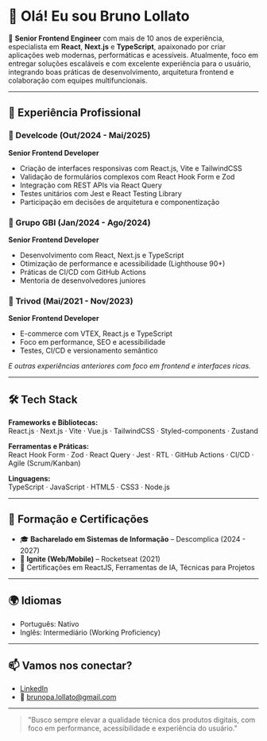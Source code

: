 # 👋 Olá! Eu sou Bruno Lollato

🚀 **Senior Frontend Engineer** com mais de 10 anos de experiência, especialista em **React**, **Next.js** e **TypeScript**, apaixonado por criar aplicações web modernas, performáticas e acessíveis. Atualmente, foco em entregar soluções escaláveis e com excelente experiência para o usuário, integrando boas práticas de desenvolvimento, arquitetura frontend e colaboração com equipes multifuncionais.

---

## 💼 Experiência Profissional

### 🏢 Develcode (Out/2024 - Mai/2025)
**Senior Frontend Developer**
- Criação de interfaces responsivas com React.js, Vite e TailwindCSS
- Validação de formulários complexos com React Hook Form e Zod
- Integração com REST APIs via React Query
- Testes unitários com Jest e React Testing Library
- Participação em decisões de arquitetura e componentização

### 🏢 Grupo GBI (Jan/2024 - Ago/2024)
**Senior Frontend Developer**
- Desenvolvimento com React, Next.js e TypeScript
- Otimização de performance e acessibilidade (Lighthouse 90+)
- Práticas de CI/CD com GitHub Actions
- Mentoria de desenvolvedores juniores

### 🏢 Trivod (Mai/2021 - Nov/2023)
**Senior Frontend Developer**
- E-commerce com VTEX, React.js e TypeScript
- Foco em performance, SEO e acessibilidade
- Testes, CI/CD e versionamento semântico

_E outras experiências anteriores com foco em frontend e interfaces ricas._

---

## 🛠️ Tech Stack

**Frameworks e Bibliotecas:**  
React.js · Next.js · Vite · Vue.js · TailwindCSS · Styled-components · Zustand

**Ferramentas e Práticas:**  
React Hook Form · Zod · React Query · Jest · RTL · GitHub Actions · CI/CD · Agile (Scrum/Kanban)

**Linguagens:**  
TypeScript · JavaScript · HTML5 · CSS3 · Node.js

---

## 🧠 Formação e Certificações

- 🎓 **Bacharelado em Sistemas de Informação** – Descomplica (2024 - 2027)
- 🚀 **Ignite (Web/Mobile)** – Rocketseat (2021)
- 📜 Certificações em ReactJS, Ferramentas de IA, Técnicas para Projetos

---

## 🌍 Idiomas

- Português: Nativo  
- Inglês: Intermediário (Working Proficiency)

---

## 📫 Vamos nos conectar?

- [LinkedIn](https://www.linkedin.com/in/brunolollato)
- 📧 brunopa.lollato@gmail.com

---

> "Busco sempre elevar a qualidade técnica dos produtos digitais, com foco em performance, acessibilidade e experiência do usuário."
